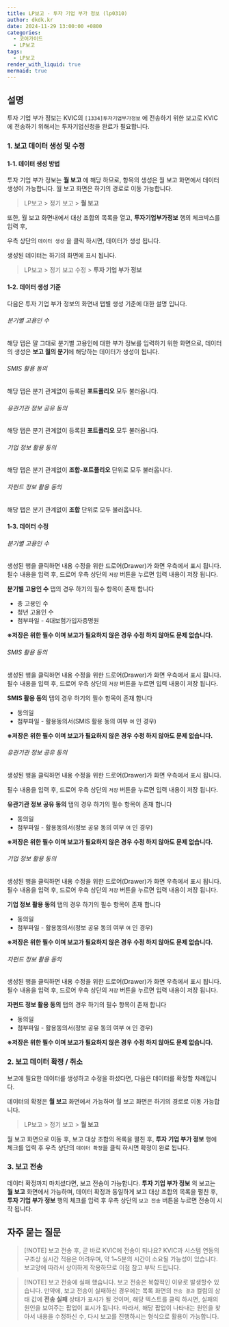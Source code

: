 ```yaml
---
title: LP보고 - 투자 기업 부가 정보 (lp0310)
author: dkdk.kr
date: 2024-11-29 13:00:00 +0800
categories:
  - 코어가이드
  - LP보고
tags:
  - LP보고
render_with_liquid: true
mermaid: true
---
```

## 설명

투자 기업 부가 정보는 KVIC의 `[1334]투자기업부가정보` 에 전송하기 위한 보고로 KVIC에 전송하기 위해서는 투자기업신청을 완료가 필요합니다.

  

### 1. 보고 데이터 생성 및 수정

#### 1-1. 데이터 생성 방법

투자 기업 부가 정보는 **월 보고** 에 해당 하므로, 항목의 생성은 월 보고 화면에서 데이터 생성이 가능합니다. 월 보고 화면은 하기의 경로로 이동 가능합니다.

> LP보고 > 정기 보고 > **월 보고**

  

또한, 월 보고 화면내에서 대상 조합의 목록을 열고, **투자기업부가정보** 행의 체크박스를 입력 후,

우측 상단의 `데이터 생성` 을 클릭 하시면, 데이터가 생성 됩니다.

  

생성된 데이터는 하기의 화면에 표시 됩니다.

> LP보고 > 정기 보고 수정 > **투자 기업 부가 정보**

  

#### 1-2. 데이터 생성 기준
다음은 투자 기업 부가 정보의 화면내 탭별 생성 기준에 대한 설명 입니다.

###### 분기별 고용인 수
해당 탭은 말 그대로 분기별 고용인에 대한 부가 정보를 입력하기 위한 화면으로,
데이터의 생성은 **보고 월의 분기**에 해당하는 데이터가 생성이 됩니다.

###### SMIS 활용 동의
해당 탭은 분기 관계없이 등록된 **포트폴리오** 모두 불러옵니다.

###### 유관기관 정보 공유 동의
해당 탭은 분기 관계없이 등록된 **포트폴리오** 모두 불러옵니다.

###### 기업 정보 활용 동의
해당 탭은 분기 관계없이 **조합-포트폴리오** 단위로 모두 불러옵니다.

###### 자펀드 정보 활용 동의
해당 탭은 분기 관계없이 **조합** 단위로 모두 불러옵니다.


#### 1-3. 데이터 수정

###### 분기별 고용인 수
생성된 행을 클릭하면 내용 수정을 위한 드로어(Drawer)가 화면 우측에서 표시 됩니다.
필수 내용을 입력 후, 드로어 우측 상단의 `저장` 버튼을 누르면 입력 내용이 저장 됩니다.

**분기별 고용인 수** 탭의 경우 하기의 필수 항목이 존재 합니다

- 총 고용인 수
- 청년 고용인 수
- 첨부파일 - 4대보험가입자증명원

**※저장은 위한 필수 이며 보고가 필요하지 않은 경우 수정 하지 않아도 문제 없습니다.**

  

###### SMIS 활용 동의

생성된 행을 클릭하면 내용 수정을 위한 드로어(Drawer)가 화면 우측에서 표시 됩니다.
필수 내용을 입력 후, 드로어 우측 상단의 `저장` 버튼을 누르면 입력 내용이 저장 됩니다.

**SMIS 활용 동의** 탭의 경우 하기의 필수 항목이 존재 합니다

- 동의일
- 첨부파일 - 활용동의서(SMIS 활용 동의 여부 `여` 인 경우)

**※저장은 위한 필수 이며 보고가 필요하지 않은 경우 수정 하지 않아도 문제 없습니다.**

###### 유관기관 정보 공유 동의

생성된 행을 클릭하면 내용 수정을 위한 드로어(Drawer)가 화면 우측에서 표시 됩니다.

필수 내용을 입력 후, 드로어 우측 상단의 `저장` 버튼을 누르면 입력 내용이 저장 됩니다.

**유관기관 정보 공유 동의** 탭의 경우 하기의 필수 항목이 존재 합니다

- 동의일
- 첨부파일 - 활용동의서(정보 공유 동의 여부 `여` 인 경우)

**※저장은 위한 필수 이며 보고가 필요하지 않은 경우 수정 하지 않아도 문제 없습니다.**

###### 기업 정보 활용 동의

생성된 행을 클릭하면 내용 수정을 위한 드로어(Drawer)가 화면 우측에서 표시 됩니다.
필수 내용을 입력 후, 드로어 우측 상단의 `저장` 버튼을 누르면 입력 내용이 저장 됩니다.

**기업 정보 활용 동의** 탭의 경우 하기의 필수 항목이 존재 합니다

- 동의일
- 첨부파일 - 활용동의서(정보 공유 동의 여부 `여` 인 경우)

**※저장은 위한 필수 이며 보고가 필요하지 않은 경우 수정 하지 않아도 문제 없습니다.**

###### 자펀드 정보 활용 동의

생성된 행을 클릭하면 내용 수정을 위한 드로어(Drawer)가 화면 우측에서 표시 됩니다.
필수 내용을 입력 후, 드로어 우측 상단의 `저장` 버튼을 누르면 입력 내용이 저장 됩니다.

**자펀드 정보 활용 동의** 탭의 경우 하기의 필수 항목이 존재 합니다

- 동의일
- 첨부파일 - 활용동의서(정보 공유 동의 여부 `여` 인 경우)

**※저장은 위한 필수 이며 보고가 필요하지 않은 경우 수정 하지 않아도 문제 없습니다.**

  

### 2. 보고 데이터 확정 / 취소

보고에 필요한 데이터를 생성하고 수정을 하셨다면, 다음은 데이터를 확정할 차례입니다.

데이터의 확정은 **월 보고** 화면에서 가능하며 월 보고 화면은 하기의 경로로 이동 가능합니다.

> LP보고 > 정기 보고 > **월 보고**

월 보고 화면으로 이동 후, 보고 대상 조합의 목록을 펼친 후,
**투자 기업 부가 정보** 행에 체크를 입력 후 우측 상단의 `데이터 확정`을 클릭 하시면 확정이 완료 됩니다.

### 3. 보고 전송

데이터 확정까지 마치셨다면, 보고 전송이 가능합니다. **투자 기업 부가 정보** 의 보고는 **월 보고** 화면에서 가능하며, 데이터 확정과 동일하게 보고 대상 조합의 목록을 펼친 후, **투자 기업 부가 정보** 행의 체크를 입력 후 우측 상단의 `보고 전송` 버튼을 누르면 전송이 시작 됩니다.

## 자주 묻는 질문 

>[!NOTE] 보고 전송 후, 곧 바로 KVIC에 전송이 되나요?
>KVIC과 시스템 연동의 구조상 실시간 적용은 어려우며, 약 1~5분의 시간이 소요될 가능성이 있습니다. 보고양에 따라서 상이하게 작용하므로 이점 참고 부탁 드립니다.

>[!NOTE] 보고 전송에 실패 했습니다.
>보고 전송은 복합적인 이유로 발생할수 있습니다. 만약에, 보고 전송이 실패하신 경우에는 목록 화면의 `전송 결과` 컬럼의 상태 값에 **전송 실패** 상태가 표시가 될 것이며, 해당 텍스트를 클릭 하시면, 실패의 원인을 보여주는 팝업이 표시가 됩니다. 따라서, 해당 팝업이 나타내는 원인을 찾아서 내용을 수정하신 수, 다시 보고를 진행하시는 형식으로 활용이 가능합니다.